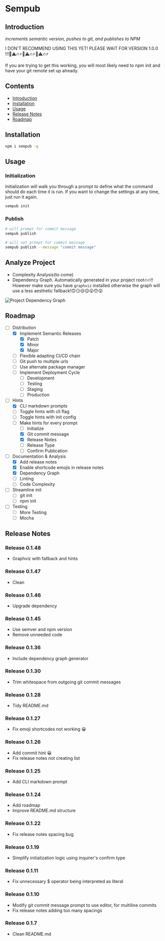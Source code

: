 # Sempub

## Introduction

*increments semantic version, pushes to git, and publishes to NPM*

I DON'T RECOMMEND USING THIS YET! PLEASE WAIT FOR VERSION 1.0.0 !!!🚨⚠️🔥⚡🚨⚠️🔥⚡🚨⚠️🔥⚡

If you are trying to get this working, you will most likely need to npm init and have your git remote set up already.

## Contents

* [Introduction](#introduction)
* [Installation](#installation)
* [Usage](#usage)
* [Release Notes](#release-notes)
* [Roadmap](#roadmap)

## Installation

```bash
npm i sempub -g
```

## Usage

### Initialization

Initialization will walk you through a prompt to define what the command should do each time it is run. If you want to change the settings at any time, just run it again.

```bash
sempub init
```

### Publish

```bash
# will prompt for commit message
sempub publish

# will not prompt for commit message
sempub publish --message "commit message"
```

## Analyze Project

* Complexity Analysis(to come)
* Dependency Graph. Automatically generated in your project root🔥🔥!! However make sure you have `graphviz` installed otherwise the graph will use a less aesthetic fallback!🙃😏😒😌😮😯😲

![Project Dependency Graph](https://raw.githubusercontent.com/mithrayls/sempub/master/dependencies.svg?sanitize=true)

## Roadmap

- [ ] Distribution
  - [x] Implement Semantic Releases
    - [x] Patch
    - [x] Minor
    - [x] Major
  - [ ] Flexible adapting CI/CD chain
  - [ ] Git push to multiple urls
  - [ ] Use alternate package manager
  - [ ] Implement Deployment Cycle
    - [ ] Development
    - [ ] Testing
    - [ ] Staging
    - [ ] Production
- [ ] Hints
  - [x] CLI markdown prompts
  - [ ] Toggle hints with cli flag 
  - [ ] Toggle hints with init config
  - [ ] Make hints for every prompt
    - [ ] Initialize
    - [x] Git commit message
    - [x] Release Notes
    - [ ] Release Type
    - [ ] Confirm Publication
- [ ] Documentation & Analysis
  - [x] Add release notes
  - [x] Enable shortcode emojis in release notes
  - [x] Dependency Graph
  - [ ] Linting
  - [ ] Code Complexity
- [ ] Streamline init
  - [ ] git init
  - [ ] npm init
- [ ] Testing
  - [ ] More Testing
  - [ ] Mocha

## Release Notes

### Release 0.1.48

* Graphviz with fallback and hints

### Release 0.1.47

* Clean

### Release 0.1.46

* Upgrade dependency

### Release 0.1.45

* Use semver and npm version
* Remove unneeded code

### Release 0.1.36

* Include dependency graph generator

### Release 0.1.30

* Trim whitespace from outgoing git commit messages

### Release 0.1.28

* Tidy README.md

### Release 0.1.27

* Fix emoji shortcodes not working 😀

### Release 0.1.26

* Add commit hint 😀
* Fix release notes not creating list

### Release 0.1.25

* Add CLI markdown prompt

### Release 0.1.24

* Add roadmap
* Improve README.md structure

### Release 0.1.22

* Fix release notes spacing bug

### Release 0.1.19

* Simplify initialization logic using inquirer's confirm type

### Release 0.1.11

* Fix unnecessary $ operator being interpreted as literal

### Release 0.1.10

* Modify git commit message prompt to use editor, for multiline commits
* Fix release notes adding too many spacings

### Release 0.1.7

* Clean README.md
